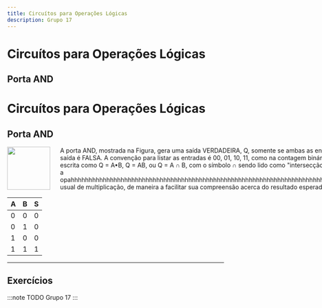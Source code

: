 ```yaml
---
title: Circuítos para Operações Lógicas
description: Grupo 17
---
```


# Circuítos para Operações Lógicas

## Porta AND

# Circuítos para Operações Lógicas

## Porta AND

<div style="display: flex;">
  <div style="margin-right: 20px;">
    <img align="left" width="100" height="100" src="https://picsum.photos/100/100">
  </div>
  <div>
    A porta AND, mostrada na Figura, gera uma saída VERDADEIRA, Q, somente se ambas as entradas A e B forem VERDADEIROS; caso contrário, a saída é FALSA. A convenção para listar as entradas é 00, 01, 10, 11, como na contagem binária. A equação booleana para uma porta AND pode ser escrita como Q = A•B, Q = AB, ou Q = A ∩ B, com o símbolo ∩ sendo lido como "intersecção". Você também pode associar essa porta lógica com a opahhhhhhhhhhhhhhhhhhhhhhhhhhhhhhhhhhhhhhhhhhhhhhhhhhhhhhhhhhhhhhhhhhhhhhhhhhhhhhhhhhhhhhhhhhhhhhhhhhhhhhhhhhhhderação usual de multiplicação, de maneira a facilitar sua compreensão acerca do resultado esperado na saída para diferentes entradas.
  </div>
</div>

| A | B | S |
|---|---|---|
| 0 | 0 | 0 |
| 0 | 1 | 0 |
| 1 | 0 | 0 |
| 1 | 1 | 1 |

---


## Exercícios



:::note TODO
Grupo 17
:::
